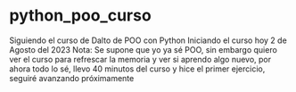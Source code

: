# python_poo_curso
Siguiendo el curso de Dalto de POO con Python
Iniciando el curso hoy 2 de Agosto del 2023
Nota: Se supone que yo ya sé POO, sin embargo quiero ver el curso para refrescar la memoria y ver si aprendo algo nuevo, por ahora todo lo sé, llevo 40 minutos del curso y hice el primer ejercicio, seguiré avanzando próximamente